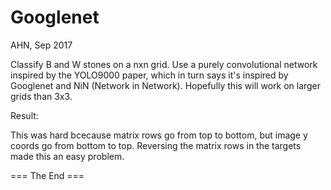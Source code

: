 Googlenet
=========
AHN, Sep 2017

Classify B and W stones on a nxn grid.
Use a purely convolutional network inspired by the YOLO9000
paper, which in turn says it's inspired by Googlenet and
NiN (Network in Network).
Hopefully this will work on larger grids than 3x3.


Result:

This was hard bcecause matrix rows go from top to bottom,
but image y coords go from bottom to top.
Reversing the matrix rows in the targets made this an easy problem.

=== The End ===
